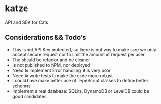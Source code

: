 # katze
API and SDK for Cats


## Considerations && Todo's

* This is not API Key protected, so there is not way to make sure we only accept secure request nor to limit the amount of request per user.
* The should be refactor and be cleaner
* Is not published to NPM, nor deployed
* Need to implement Error handling, it is very poor
* Need to write tests to make the code more robust
* I could have make better use of TypeScript classes to define better schemas
* Implement a real database: SQLite, DynamoDB or LevelDB could be good candidates
